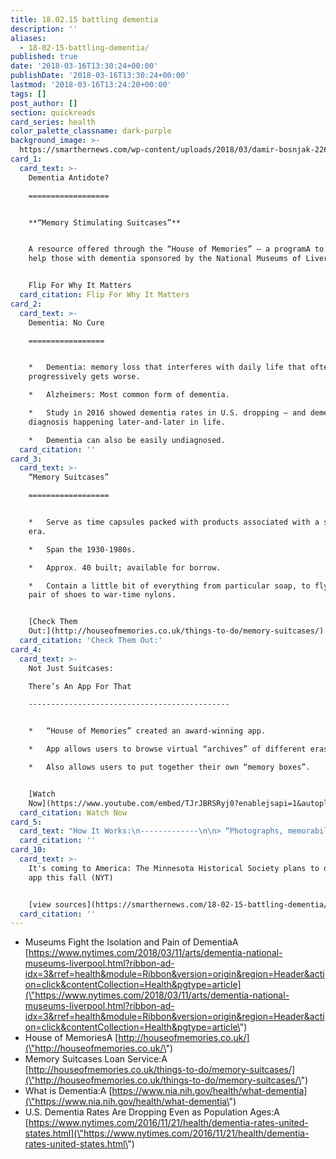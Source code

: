 ```yaml
---
title: 18.02.15 battling dementia
description: ''
aliases:
  - 18-02-15-battling-dementia/
published: true
date: '2018-03-16T13:30:24+00:00'
publishDate: '2018-03-16T13:30:24+00:00'
lastmod: '2018-03-16T13:24:20+00:00'
tags: []
post_author: []
section: quickreads
card_series: health
color_palette_classname: dark-purple
background_image: >-
  https://smarthernews.com/wp-content/uploads/2018/03/damir-bosnjak-226653-unsplash-scaled.jpg
card_1:
  card_text: >-
    Dementia Antidote?

    ==================


    **“Memory Stimulating Suitcases”**


    A resource offered through the “House of Memories” – a programA to try to
    help those with dementia sponsored by the National Museums of Liverpool.


    Flip For Why It Matters
  card_citation: Flip For Why It Matters
card_2:
  card_text: >-
    Dementia: No Cure

    =================


    *   Dementia: memory loss that interferes with daily life that often
    progressively gets worse.

    *   Alzheimers: Most common form of dementia.

    *   Study in 2016 showed dementia rates in U.S. dropping – and dementia
    diagnosis happening later-and-later in life.

    *   Dementia can also be easily undiagnosed.
  card_citation: ''
card_3:
  card_text: >-
    “Memory Suitcases”

    ==================


    *   Serve as time capsules packed with products associated with a specific
    era.

    *   Span the 1930-1980s.

    *   Approx. 40 built; available for borrow.

    *   Contain a little bit of everything from particular soap, to flyers, a
    pair of shoes to war-time nylons.


    [Check Them
    Out:](http://houseofmemories.co.uk/things-to-do/memory-suitcases/)
  card_citation: 'Check Them Out:'
card_4:
  card_text: >-
    Not Just Suitcases:  

    There’s An App For That

    ---------------------------------------------


    *   “House of Memories” created an award-winning app.

    *   App allows users to browse virtual “archives” of different eras.

    *   Also allows users to put together their own “memory boxes”.


    [Watch
    Now](https://www.youtube.com/embed/TJrJBRSRyj0?enablejsapi=1&autoplay=1&rel=0)
  card_citation: Watch Now
card_5:
  card_text: "How It Works:\n-------------\n\n> “Photographs, memorabilia and objects a\x14 be they the actual items or images of them on apps a\x14 help rekindle memories in people with dementia and lead them to start conversations.”\n> \n> \"Museums Fight the Isolation and Pain of Dementia\", NYT, Mar. 11, 2018"
  card_citation: ''
card_10:
  card_text: >-
    It's coming to America: The Minnesota Historical Society plans to offer an
    app this fall (NYT)


    [view sources](https://smarthernews.com/18-02-15-battling-dementia/)
  card_citation: ''
---
```

*   Museums Fight the Isolation and Pain of DementiaA [https://www.nytimes.com/2018/03/11/arts/dementia-national-museums-liverpool.html?ribbon-ad-idx=3&rref=health&module=Ribbon&version=origin&region=Header&action=click&contentCollection=Health&pgtype=article](\"https://www.nytimes.com/2018/03/11/arts/dementia-national-museums-liverpool.html?ribbon-ad-idx=3&rref=health&module=Ribbon&version=origin&region=Header&action=click&contentCollection=Health&pgtype=article\")
*   House of MemoriesA [http://houseofmemories.co.uk/](\"http://houseofmemories.co.uk/\")
*   Memory Suitcases Loan Service:A [http://houseofmemories.co.uk/things-to-do/memory-suitcases/](\"http://houseofmemories.co.uk/things-to-do/memory-suitcases/\")
*   What is Dementia:A [https://www.nia.nih.gov/health/what-dementia](\"https://www.nia.nih.gov/health/what-dementia\")
*   U.S. Dementia Rates Are Dropping Even as Population Ages:A [https://www.nytimes.com/2016/11/21/health/dementia-rates-united-states.html](\"https://www.nytimes.com/2016/11/21/health/dementia-rates-united-states.html\")